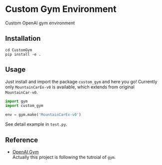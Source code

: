 # Custom Gym Environment
Custom OpenAI gym environment

## Installation
```
cd CustomGym
pip install -e .
```

## Usage
Just install and import the package ```custom_gym``` and here you go!
Currently only ```MountainCarEx-v0``` is available, which extends from original ```MountainCar-v0```.
```python
import gym
import custom_gym

env = gym.make('MountainCarEx-v0')
```
See detail example in ```test.py```.

## Reference
* [OpenAI Gym](https://github.com/openai)<br>
  Actually this project is following the tutroial of ```gym```.

